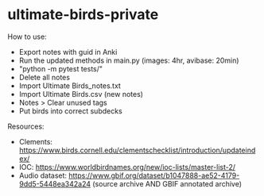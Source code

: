 # ultimate-birds-private

How to use:
- Export notes with guid in Anki
- Run the updated methods in main.py (images: 4hr, avibase: 20min)
- "python -m pytest tests/"
- Delete all notes
- Import Ultimate Birds_notes.txt
- Import Ultimate Birds.csv (new notes)
- Notes > Clear unused tags
- Put birds into correct subdecks

Resources:
- Clements: https://www.birds.cornell.edu/clementschecklist/introduction/updateindex/
- IOC: https://www.worldbirdnames.org/new/ioc-lists/master-list-2/
- Audio dataset: https://www.gbif.org/dataset/b1047888-ae52-4179-9dd5-5448ea342a24 (source archive AND GBIF annotated archive)
